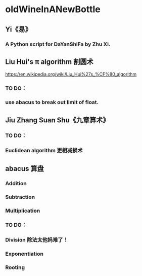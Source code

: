 # oldWineInANewBottle
##   Yi《易》
###     A Python script for DaYanShiFa by Zhu Xi.
##   Liu Hui's π algorithm 割圆术
https://en.wikipedia.org/wiki/Liu_Hui%27s_%CF%80_algorithm
###     TO DO：
###     use abacus to break out limit of float.
##   Jiu Zhang Suan Shu《九章算术》
###     TO DO：
###     Euclidean algorithm 更相减损术
##   abacus 算盘
###     Addition
###     Subtraction
###     Multiplication
###     TO DO：
###     Division 除法太他妈难了！
###     Exponentiation
###     Rooting
###     
